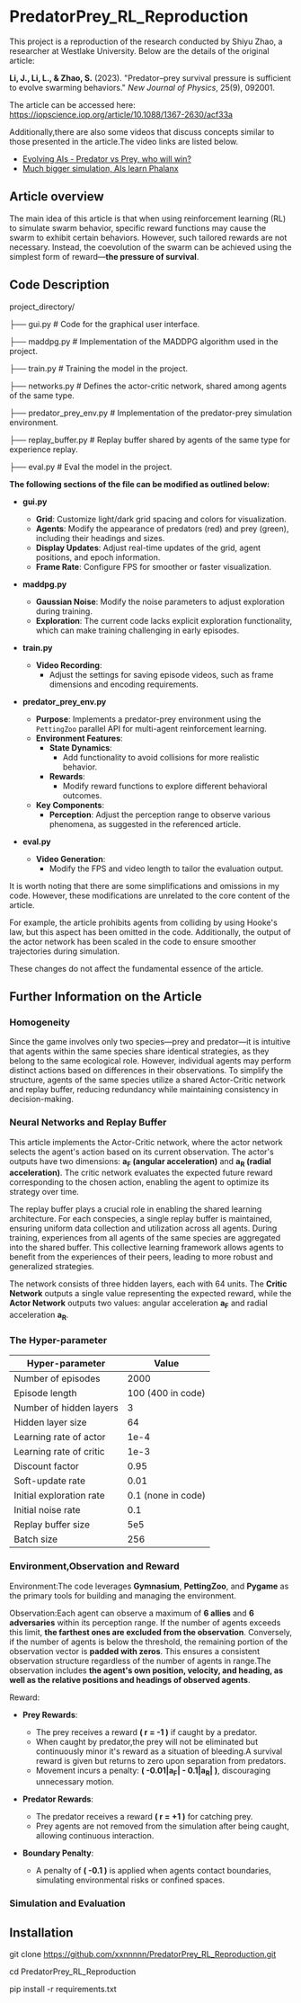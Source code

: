 # PredatorPrey_RL_Reproduction

This project is a reproduction of the research conducted by Shiyu Zhao, a researcher at Westlake University. Below are the details of the original article:

**Li, J., Li, L., & Zhao, S.** (2023). "Predator–prey survival pressure is sufficient to evolve swarming behaviors." *New Journal of Physics*, 25(9), 092001. 

The article can be accessed here: https://iopscience.iop.org/article/10.1088/1367-2630/acf33a

Additionally,there are also some videos that discuss concepts similar to those presented in the article.The video links are listed below.

- [Evolving AIs - Predator vs Prey, who will win?](https://www.youtube.com/watch?v=qwrp3lB-jkQ&t=592s)
- [Much bigger simulation, AIs learn Phalanx](https://www.youtube.com/watch?v=tVNoetVLuQg&t=815s)

## Article overview
The main idea of this article is that when using reinforcement learning (RL) to simulate swarm behavior, specific reward functions may cause the swarm to exhibit certain behaviors. However, such tailored rewards are not necessary. Instead, the coevolution of the swarm can be achieved using the simplest form of reward—**the pressure of survival**.

## Code Description
project_directory/

├── gui.py                  # Code for the graphical user interface.

├── maddpg.py               # Implementation of the MADDPG algorithm used in the project.

├── train.py                 # Training the model in the project.

├── networks.py             # Defines the actor-critic network, shared among agents of the same type.

├── predator_prey_env.py    # Implementation of the predator-prey simulation environment.

├── replay_buffer.py        # Replay buffer shared by agents of the same type for experience replay.

├── eval.py        # Eval the model in the project.

**The following sections of the file can be modified as outlined below:**

- **gui.py**
  - **Grid**: Customize light/dark grid spacing and colors for visualization.
  - **Agents**: Modify the appearance of predators (red) and prey (green), including their headings and sizes.
  - **Display Updates**: Adjust real-time updates of the grid, agent positions, and epoch information.
  - **Frame Rate**: Configure FPS for smoother or faster visualization.

- **maddpg.py**
  - **Gaussian Noise**: Modify the noise parameters to adjust exploration during training.
  - **Exploration**: The current code lacks explicit exploration functionality, which can make training challenging in early episodes.

- **train.py**
  - **Video Recording**:
    - Adjust the settings for saving episode videos, such as frame dimensions and encoding requirements.

- **predator_prey_env.py**
  - **Purpose**: Implements a predator-prey environment using the `PettingZoo` parallel API for multi-agent reinforcement learning.
  - **Environment Features**:
    - **State Dynamics**:
      - Add functionality to avoid collisions for more realistic behavior.
    - **Rewards**:
      - Modify reward functions to explore different behavioral outcomes.
  - **Key Components**:
    - **Perception**: Adjust the perception range to observe various phenomena, as suggested in the referenced article.

- **eval.py**
  - **Video Generation**:
    - Modify the FPS and video length to tailor the evaluation output.

It is worth noting that there are some simplifications and omissions in my code. However, these modifications are unrelated to the core content of the article.

For example, the article prohibits agents from colliding by using Hooke's law, but this aspect has been omitted in the code. Additionally, the output of the actor network has been scaled in the code to ensure smoother trajectories during simulation. 

These changes do not affect the fundamental essence of the article.


## Further Information on the Article
### Homogeneity
Since the game involves only two species—prey and predator—it is intuitive that agents within the same species share identical strategies, as they belong to the same ecological role. However, individual agents may perform distinct actions based on differences in their observations. To simplify the structure, agents of the same species utilize a shared Actor-Critic network and replay buffer, reducing redundancy while maintaining consistency in decision-making.

### Neural Networks and Replay Buffer
This article implements the Actor-Critic network, where the actor network selects the agent's action based on its current observation. The actor's outputs have two dimensions:  **a<sub>F</sub> (angular acceleration)** and  **a<sub>R</sub> (radial acceleration)**. The critic network evaluates the expected future reward corresponding to the chosen action, enabling the agent to optimize its strategy over time.

The replay buffer plays a crucial role in enabling the shared learning architecture. For each conspecies, a single replay buffer is maintained, ensuring uniform data collection and utilization across all agents. During training, experiences from all agents of the same species are aggregated into the shared buffer. This collective learning framework allows agents to benefit from the experiences of their peers, leading to more robust and generalized strategies.

The network consists of three hidden layers, each with 64 units. The **Critic Network** outputs a single value representing the expected reward, while the **Actor Network** outputs two values: angular acceleration **a<sub>F</sub>** and radial acceleration  **a<sub>R</sub>**.
 

### The Hyper-parameter
| **Hyper-parameter**         | **Value**  |
|-----------------------------|------------|
| Number of episodes          | 2000      |
| Episode length              | 100 (400 in code)       |
| Number of hidden layers     | 3          |
| Hidden layer size           | 64         |
| Learning rate of actor      | 1e-4       |
| Learning rate of critic     | 1e-3       |
| Discount factor             | 0.95       |
| Soft-update rate            | 0.01       |
| Initial exploration rate    | 0.1 (none in code)       |
| Initial noise rate          | 0.1        |
| Replay buffer size          | 5e5        |
| Batch size                  | 256        |

### Environment,Observation and Reward
Environment:The code leverages **Gymnasium**, **PettingZoo**, and **Pygame** as the primary tools for building and managing the environment.


Observation:Each agent can observe a maximum of **6 allies** and **6 adversaries** within its perception range. If the number of agents exceeds this limit, **the farthest ones are excluded from the observation**. Conversely, if the number of agents is below the threshold, the remaining portion of the observation vector is **padded with zeros**. This ensures a consistent observation structure regardless of the number of agents in range.The observation includes **the agent's own position, velocity, and heading, as well as the relative positions and headings of observed agents**.

Reward:
- **Prey Rewards**:  
  - The prey receives a reward **\( r = -1 \)** if caught by a predator.  
  - When caught by predator,the prey will not be eliminated but continuously minor it's reward as a situation of bleeding.A survival reward is given but returns to zero upon separation from predators.
  - Movement incurs a penalty: **\( -0.01|a<sub>F</sub>| - 0.1|a<sub>R</sub>| \)**, discouraging unnecessary motion.

- **Predator Rewards**:  
  - The predator receives a reward **\( r = +1 \)** for catching prey.  
  - Prey agents are not removed from the simulation after being caught, allowing continuous interaction.

- **Boundary Penalty**:  
  - A penalty of **\( -0.1 \)** is applied when agents contact boundaries, simulating environmental risks or confined spaces.


### Simulation and Evaluation




## Installation
git clone https://github.com/xxnnnnn/PredatorPrey_RL_Reproduction.git

cd PredatorPrey_RL_Reproduction

pip install -r requirements.txt
